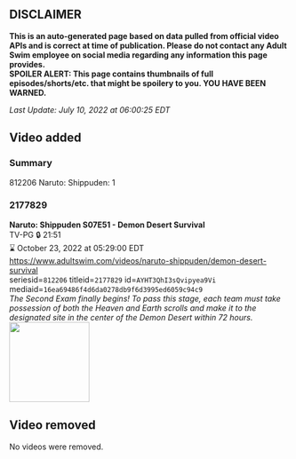 ## DISCLAIMER
**This is an auto-generated page based on data pulled from official video APIs and is correct at time of publication. Please do not contact any Adult Swim employee on social media regarding any information this page provides.**  
**SPOILER ALERT: This page contains thumbnails of full episodes/shorts/etc. that might be spoilery to you. YOU HAVE BEEN WARNED.**  

_Last Update: July 10, 2022 at 06:00:25 EDT_
## Video added
### Summary
812206 Naruto: Shippuden: 1  
### 2177829
**Naruto: Shippuden S07E51 - Demon Desert Survival**  
TV-PG 🔒 21:51  
⌛ October 23, 2022 at 05:29:00 EDT  
https://www.adultswim.com/videos/naruto-shippuden/demon-desert-survival  
seriesid=`812206` titleid=`2177829` id=`AYHT3QhI3sQvipyea9Vi` mediaid=`16ea69486f4d6da0278db9f6d3995ed6059c94c9`  
_The Second Exam finally begins! To pass this stage, each team must take possession of both the Heaven and Earth scrolls and make it to the designated site in the center of the Demon Desert within 72 hours._  
<a href="https://media.cdn.adultswim.com/uploads/20220706/thumbnails/2_2276172419-NarutoShippuden_399_DemonDesertSurvival.png"><img src="https://media.cdn.adultswim.com/uploads/20220706/thumbnails/2_2276172419-NarutoShippuden_399_DemonDesertSurvival.png" height="144px" /></a>
## Video removed
No videos were removed.  
